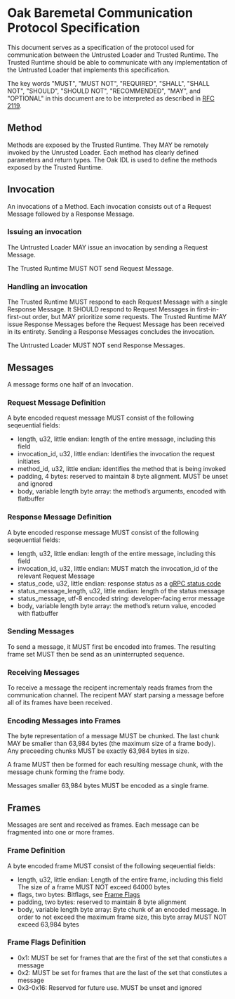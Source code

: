 # Oak Baremetal Communication Protocol Specification

This document serves as a specification of the protocol used for communication
between the Untrusted Loader and Trusted Runtime. The Trusted Runtime should be
able to communicate with any implementation of the Untrusted Loader that
implements this specification.

The key words "MUST", "MUST NOT", "REQUIRED", "SHALL", "SHALL NOT", "SHOULD",
"SHOULD NOT", "RECOMMENDED", "MAY", and "OPTIONAL" in this document are to be
interpreted as described in [RFC 2119](https://www.rfc-editor.org/rfc/rfc2119).

## Method

Methods are exposed by the Trusted Runtime. They MAY be remotely invoked by the
Unrusted Loader. Each method has clearly defined parameters and return types.
The Oak IDL is used to define the methods exposed by the Trusted Runtime.

## Invocation

An invocations of a Method. Each invocation consists out of a Request Message
followed by a Response Message.

### Issuing an invocation

The Untrusted Loader MAY issue an invocation by sending a Request Message.

The Trusted Runtime MUST NOT send Request Message.

### Handling an invocation

The Trusted Runtime MUST respond to each Request Message with a single Response
Message. It SHOULD respond to Request Messages in first-in-first-out order, but
MAY prioritize some requests. The Trusted Runtime MAY issue Response Messages
before the Request Message has been received in its entirety. Sending a Response
Messages concludes the invocation.

The Untrusted Loader MUST NOT send Response Messages.

## Messages

A message forms one half of an Invocation.

### Request Message Definition

A byte encoded request message MUST consist of the following seqeuential fields:

- length, u32, little endian: length of the entire message, including this field
- invocation_id, u32, little endian: Identifies the invocation the request
  initiates
- method_id, u32, little endian: identifies the method that is being invoked
- padding, 4 bytes: reserved to maintain 8 byte alignment. MUST be unset and
  ignored
- body, variable length byte array: the method’s arguments, encoded with
  flatbuffer

### Response Message Definition

A byte encoded response message MUST consist of the following seqeuential
fields:

- length, u32, little endian: length of the entire message, including this field
- invocation_id, u32, little endian: MUST match the invocation_id of the
  relevant Request Message
- status_code, u32, little endian: response status as a
  [gRPC status code](https://grpc.github.io/grpc/core/md_doc_statuscodes.html)
- status_message_length, u32, little endian: length of the status message
- status_message, utf-8 encoded string: developer-facing error message
- body, variable length byte array: the method’s return value, encoded with
  flatbuffer

### Sending Messages

To send a message, it MUST first be encoded into frames. The resulting frame set
MUST then be send as an uninterrupted sequence.

### Receiving Messages

To receive a message the recipent incrementaly reads frames from the
communication channel. The recipent MAY start parsing a message before all of
its frames have been received.

### Encoding Messages into Frames

The byte representation of a message MUST be chunked. The last chunk MAY be
smaller than 63,984 bytes (the maximum size of a frame body). Any preceeding
chunks MUST be exactly 63,984 bytes in size.

A frame MUST then be formed for each resulting message chunk, with the message
chunk forming the frame body.

Messages smaller 63,984 bytes MUST be encoded as a single frame.

## Frames

Messages are sent and received as frames. Each message can be fragmented into
one or more frames.

### Frame Definition

A byte encoded frame MUST consist of the following seqeuential fields:

- length, u32, little endian: Length of the entire frame, including this field
  The size of a frame MUST NOT exceed 64000 bytes
- flags, two bytes: Bitflags, see [Frame Flags](#3-frame-flags-definition)
- padding, two bytes: reserved to maintain 8 byte alignment
- body, variable length byte array: Byte chunk of an encoded message. In order
  to not exceed the maximum frame size, this byte array MUST NOT exceed 63,984
  bytes

### Frame Flags Definition

- 0x1: MUST be set for frames that are the first of the set that constiutes a
  message
- 0x2: MUST be set for frames that are the last of the set that constiutes a
  message
- 0x3-0x16: Reserved for future use. MUST be unset and ignored
